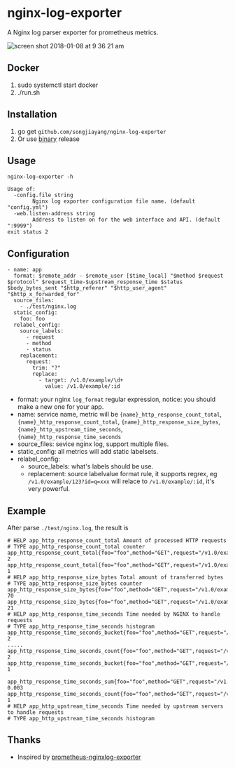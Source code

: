 # nginx-log-exporter
A Nginx log parser exporter for prometheus metrics.

![screen shot 2018-01-08 at 9 36 21 am](https://user-images.githubusercontent.com/1459834/34656613-7083cf3e-f457-11e7-929a-2758abad387b.png)

## Docker

1.  sudo systemctl start docker
2. ./run.sh

## Installation

1. go get `github.com/songjiayang/nginx-log-exporter`
2. Or use [binary](https://github.com/songjiayang/nginx-log-exporter/releases) release

## Usage

```
nginx-log-exporter -h 

Usage of:
  -config.file string
    	Nginx log exporter configuration file name. (default "config.yml")
  -web.listen-address string
    	Address to listen on for the web interface and API. (default ":9999")
exit status 2
```

## Configuration

```
- name: app
  format: $remote_addr - $remote_user [$time_local] "$method $request $protocol" $request_time-$upstream_response_time $status $body_bytes_sent "$http_referer" "$http_user_agent" "$http_x_forwarded_for"
  source_files:
    - ./test/nginx.log
  static_config:
    foo: foo
  relabel_config: 
    source_labels: 
      - request
      - method
      - status
    replacement:
      request: 
        trim: "?"
        replace:
          - target: /v1.0/example/\d+
            value: /v1.0/example/:id
```

- format: your nginx `log_format` regular expression, notice: you should make a new one for your app.
- name: service name, metric will be `{name}_http_response_count_total`, `{name}_http_response_count_total`, `{name}_http_response_size_bytes`, `{name}_http_upstream_time_seconds`, `{name}_http_response_time_seconds`
- source_files: sevice nginx log, support multiple files.
- static_config: all metrics will add static labelsets.
- relabel_config:
  * source_labels: what's labels should be use.
  * replacement: source labelvalue format rule, it supports regrex, eg `/v1.0/example/123?id=q=xxx` will relace to `/v1.0/example/:id`, it's very powerful. 

## Example

After parse `./test/nginx.log`, the result is

```
# HELP app_http_response_count_total Amount of processed HTTP requests
# TYPE app_http_response_count_total counter
app_http_response_count_total{foo="foo",method="GET",request="/v1.0/example",status="200"} 2
app_http_response_count_total{foo="foo",method="GET",request="/v1.0/example/:id",status="200"} 1
# HELP app_http_response_size_bytes Total amount of transferred bytes
# TYPE app_http_response_size_bytes counter
app_http_response_size_bytes{foo="foo",method="GET",request="/v1.0/example",status="200"} 70
app_http_response_size_bytes{foo="foo",method="GET",request="/v1.0/example/:id",status="200"} 21
# HELP app_http_response_time_seconds Time needed by NGINX to handle requests
# TYPE app_http_response_time_seconds histogram
app_http_response_time_seconds_bucket{foo="foo",method="GET",request="/v1.0/example",status="200",le="0.005"} 2
.....
app_http_response_time_seconds_count{foo="foo",method="GET",request="/v1.0/example",status="200"} 2
app_http_response_time_seconds_bucket{foo="foo",method="GET",request="/v1.0/example/:id",status="200",le="0.005"} 1

app_http_response_time_seconds_sum{foo="foo",method="GET",request="/v1.0/example/:id",status="200"} 0.003
app_http_response_time_seconds_count{foo="foo",method="GET",request="/v1.0/example/:id",status="200"} 1
# HELP app_http_upstream_time_seconds Time needed by upstream servers to handle requests
# TYPE app_http_upstream_time_seconds histogram

```

## Thanks

- Inspired by [prometheus-nginxlog-exporter](https://github.com/martin-helmich/prometheus-nginxlog-exporter)
